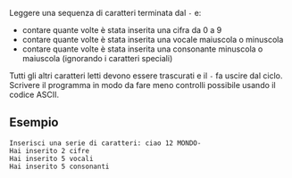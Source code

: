 Leggere una sequenza di caratteri terminata dal `-` e:

- contare quante volte è stata inserita una cifra da 0 a 9
- contare quante volte è stata inserita una vocale maiuscola o minuscola
- contare quante volte è stata inserita una consonante minuscola o maiuscola (ignorando i caratteri speciali)

Tutti gli altri caratteri letti devono essere trascurati e il `-` fa uscire dal ciclo. Scrivere il programma in modo da fare meno controlli possibile usando il codice ASCII.

## Esempio

```plaintext
Inserisci una serie di caratteri: ciao 12 MONDO-
Hai inserito 2 cifre
Hai inserito 5 vocali
Hai inserito 5 consonanti
```
